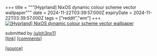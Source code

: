 +++
title = """[Hyprland] NixOS dynamic colour scheme vector wallpaper"""
date = 2024-11-22T03:39:57.000Z
expiryDate = 2024-11-22T03:39:57.000Z
tags = ["reddit","wm"]
+++
[![[Hyprland] NixOS dynamic colour scheme vector wallpaper](https://b.thumbs.redditmedia.com/y9yaipBeEJMgAUjZXnGyP2XpKR7PIpJ526JqvuQBDfs.jpg "[Hyprland] NixOS dynamic colour scheme vector wallpaper")](https://www.reddit.com/r/unixporn/comments/1gwyp5c/hyprland_nixos_dynamic_colour_scheme_vector/)

submitted by [/u/ph3nx11](https://www.reddit.com/user/ph3nx11)  
[\[link\]](https://www.reddit.com/gallery/1gwyp5c) [\[comments\]](https://www.reddit.com/r/unixporn/comments/1gwyp5c/hyprland_nixos_dynamic_colour_scheme_vector/)

[[source]](https://www.reddit.com/r/unixporn/comments/1gwyp5c/hyprland_nixos_dynamic_colour_scheme_vector/)
